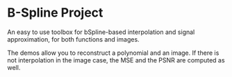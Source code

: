 # B-Spline Project
An easy to use toolbox for bSpline-based interpolation and signal approximation, for both functions and images.

The demos allow you to reconstruct a polynomial and an image. If there is not interpolation in the image case, the MSE and the PSNR are computed as well.

